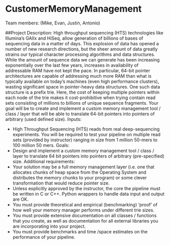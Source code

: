 # CustomerMemoryManagement
Team members: (Mike, Evan, Justin, Antonio)

##Project Description:
High throughput sequencing (HTS) technologies like Illumina’s GAIIx and HiSeq, allow generation of billions of bases of sequencing data in a matter of days. This explosion of data has opened a number of new research directions, but the sheer amount of data greatly strains our typical character processing algorithms and data structures.  While the amount of sequence data we can generate has been increasing exponentially over the last few years, increases in availability of addressable RAM have not kept the pace. In particular, 64-bit pointer architectures are capable of addressing much more RAM than what is typically available on today’s machines (even high performance clusters), wasting significant space in pointer-heavy data structures. One such data structure is a prefix trie. Here, the cost of keeping multiple pointers within each node of the trie makes it cost-prohibitive when trying contain read sets consisting of millions to billions of unique sequence fragments. Your goal will be to create and implement a custom memory management tool / class / layer that will be able to translate 64-bit pointers into pointers of arbitrary (used defined size). 
Inputs:
-	High Throughput Sequencing (HTS) reads from real deep-sequencing experiments. You will be required to test your pipeline on multiple read sets (provided by instructor) ranging in size from 1 million 50-mers to 100 million 50 mers.
Goals:
-	Design and implement a custom memory management tool / class / layer to translate 64 bit pointers into pointers of arbitrary (pre-specified) size.
Additional requirements:
-	Your solution may be a full memory management layer (i.e. one that allocates chunks of heap space from the Operating System and distributes the memory chunks to your program) or some clever transformation that would reduce pointer size.
-	Unless explicitly approved by the instructor, the core the pipeline must be written in C or C++.  Python wrappers to handle data input and output are OK.
-	You must provide theoretical and empirical (benchmarking) ‘proof’ of how well your memory manager performs under different trie sizes.
-	You must provide extensive documentation on all classes / functions that you create, as well as documentation for all external libraries you are incorporating into your project.
-	You must provide benchmarks and time /space estimates on the performance of your pipeline.
